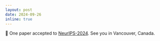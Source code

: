 ```yaml
---
layout: post
date: 2024-09-26
inline: true
---
```

📖 One paper accepted to [NeurIPS-2024](https://neurips.cc/). See you in Vancouver, Canada.
